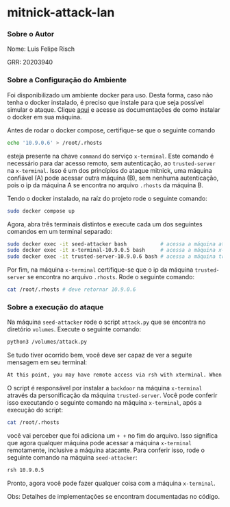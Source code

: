 # mitnick-attack-lan

### Sobre o Autor
Nome: Luis Felipe Risch

GRR: 20203940

### Sobre a Configuração do Ambiente
Foi disponibilizado um ambiente docker para uso. Desta forma, caso não tenha o docker instalado, é preciso que instale para que seja possível simular o ataque. Clique [aqui](https://docs.docker.com/engine/install/) e acesse as documentações de como instalar o docker em sua máquina.

Antes de rodar o docker compose, certifique-se que o seguinte comando 
```bash
echo '10.9.0.6' > /root/.rhosts
```

esteja presente na chave `command` do serviço `x-terminal`. Este comando é necessário para dar acesso remoto, sem autenticação, ao `trusted-server` na `x-terminal`. Isso é um dos princípios do ataque mitnick, uma máquina confiável (A) pode acessar outra máquina (B), sem nenhuma autenticação, pois o ip da máquina A se encontra no arquivo `.rhosts` da máquina B. 

Tendo o docker instalado, na raíz do projeto rode o seguinte comando: 
```bash
sudo docker compose up
```

Agora, abra três terminais distintos e execute cada um dos seguintes comandos em um terminal separado:

```bash
sudo docker exec -it seed-attacker bash           # acessa a máquina atacante
sudo docker exec -it x-terminal-10.9.0.5 bash     # acessa a máquina x-terminal
sudo docker exec -it trusted-server-10.9.0.6 bash # acessa a máquina trusted-server
```

Por fim, na máquina `x-terminal` certifique-se que o ip da máquina `trusted-server` se encontra no arquivo `.rhosts`. Rode o seguinte comando: 

```bash
cat /root/.rhosts # deve retornar 10.9.0.6
```

### Sobre a execução do ataque
Na máquina `seed-attacker` rode o script `attack.py` que se encontra no diretório `volumes`. Execute o seguinte comando: 

```bash
python3 /volumes/attack.py
```

Se tudo tiver ocorrido bem, você deve ser capaz de ver a seguite mensagem em seu terminal: 

```txt
At this point, you may have remote access via rsh with xterminal. When this script stops running, just type on terminal the following command: rsh 10.9.0.5. Bye bye :)
```

O script é responsável por instalar a `backdoor` na máquina `x-terminal` através da personificação da máquina `trusted-server`. Você pode conferir isso executando o seguinte comando na máquina `x-terminal`, após a execução do script: 

```bash
cat /root/.rhosts
```

você vai perceber que foi adiciona um `+ +` no fim do arquivo. Isso significa que agora qualquer máquina pode acessar a máquina `x-terminal` remotamente, inclusive a máquina atacante. Para conferir isso, rode o seguinte comando na máquina `seed-attacker`: 

```bash
rsh 10.9.0.5
```

Pronto, agora você pode fazer qualquer coisa com a máquina `x-terminal`. 

Obs: Detalhes de implementações se encontram documentadas no código.




